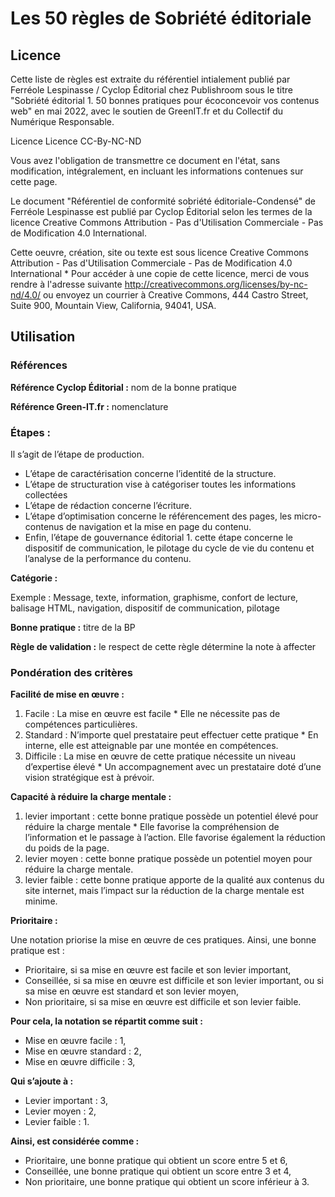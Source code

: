 # Les 50 règles de Sobriété éditoriale

## Licence

Cette liste de règles est extraite du référentiel intialement publié par Ferréole Lespinasse / Cyclop Éditorial chez Publishroom sous le titre "Sobriété éditorial 1. 50 bonnes pratiques pour écoconcevoir vos contenus web" en mai 2022, avec le soutien de GreenIT.fr et du Collectif du Numérique Responsable.

Licence Licence CC-By-NC-ND

Vous avez l'obligation de transmettre ce document en l'état, sans modification, intégralement, en incluant les informations contenues sur cette page.

Le document "Référentiel de conformité sobriété éditoriale-Condensé" de Ferréole Lespinasse est publié par Cyclop Éditorial selon les termes de la licence Creative Commons Attribution - Pas d'Utilisation Commerciale - Pas de Modification 4.0 International.

Cette oeuvre, création, site ou texte est sous licence Creative Commons Attribution - Pas d'Utilisation Commerciale - Pas de Modification 4.0 International * Pour accéder à une copie de cette licence, merci de vous rendre à l'adresse suivante http://creativecommons.org/licenses/by-nc-nd/4.0/ ou envoyez un courrier à Creative Commons, 444 Castro Street, Suite 900, Mountain View, California, 94041, USA.

## Utilisation

### Références

**Référence Cyclop Éditorial :** nom de la bonne pratique

**Référence Green-IT.fr :** nomenclature

### Étapes :

Il s’agit de l’étape de production.

 * L’étape de caractérisation concerne l’identité de la structure.
 * L’étape de structuration vise à catégoriser toutes les informations collectées
 * L’étape de rédaction concerne l’écriture.
 * L’étape d’optimisation concerne le référencement des pages, les micro-contenus de navigation et la mise en page du contenu.
 * Enfin, l’étape de gouvernance éditorial 1. cette étape concerne le dispositif de communication, le pilotage du cycle de vie du contenu et l’analyse de la performance du contenu.

**Catégorie :**

Exemple : Message, texte, information, graphisme, confort de lecture, balisage HTML, navigation, dispositif de communication, pilotage

**Bonne pratique :** titre de la BP

**Règle de validation :** le respect de cette règle détermine la note à affecter

### Pondération des critères

**Facilité de mise en œuvre :**

 1. Facile : La mise en œuvre est facile * Elle ne nécessite pas de compétences particulières.
 1. Standard : N’importe quel prestataire peut effectuer cette pratique * En interne, elle est atteignable par une montée en compétences.
 1. Difficile : La mise en œuvre de cette pratique nécessite un niveau d’expertise élevé * Un accompagnement avec un prestataire doté d’une vision stratégique est à prévoir.

**Capacité à réduire la charge mentale :**

 1. levier important : cette bonne pratique possède un potentiel élevé pour réduire la charge mentale * Elle favorise la compréhension de l’information et le passage à l’action. Elle favorise également la réduction du poids de la page.
 1. levier moyen :  cette bonne pratique possède un potentiel moyen pour réduire la charge mentale.
 1. levier faible : cette bonne pratique apporte de la qualité aux contenus du site internet, mais l’impact sur la réduction de la charge mentale est minime.

**Prioritaire :**

Une notation priorise la mise en œuvre de ces pratiques. Ainsi, une bonne pratique est :

 * Prioritaire, si sa mise en œuvre est facile et son levier important,
 * Conseillée, si sa mise en œuvre est difficile et son levier important, ou si sa mise en œuvre est standard et son levier moyen,
 * Non prioritaire, si sa mise en œuvre est difficile et son levier faible.

**Pour cela, la notation se répartit comme suit :**

 * Mise en œuvre facile : 1,
 * Mise en œuvre standard : 2,
 * Mise en œuvre difficile : 3,

**Qui s’ajoute à :**

 * Levier important : 3,
 * Levier moyen : 2,
 * Levier faible : 1.

**Ainsi, est considérée comme :**

 * Prioritaire, une bonne pratique qui obtient un score entre 5 et 6,
 * Conseillée, une bonne pratique qui obtient un score entre 3 et 4,
 * Non prioritaire, une bonne pratique qui obtient un score inférieur à 3.
